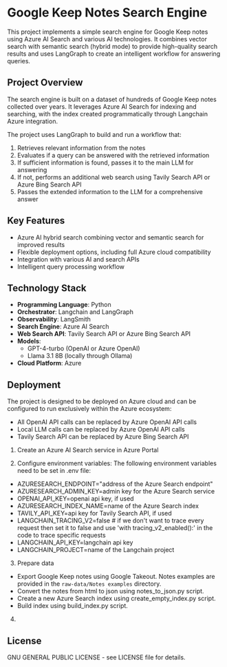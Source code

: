 # Google Keep Notes Search Engine

This project implements a simple search engine for Google Keep notes using Azure AI Search and various AI technologies. It combines vector search with semantic search (hybrid mode) to provide high-quality search results and uses LangGraph to create an intelligent workflow for answering queries.

## Project Overview

The search engine is built on a dataset of hundreds of Google Keep notes collected over years. It leverages Azure AI Search for indexing and searching, with the index created programmatically through Langchain Azure integration.

The project uses LangGraph to build and run a workflow that:
1. Retrieves relevant information from the notes
2. Evaluates if a query can be answered with the retrieved information
3. If sufficient information is found, passes it to the main LLM for answering
4. If not, performs an additional web search using Tavily Search API or Azure Bing Search API
5. Passes the extended information to the LLM for a comprehensive answer

## Key Features

- Azure AI hybrid search combining vector and semantic search for improved results
- Flexible deployment options, including full Azure cloud compatibility
- Integration with various AI and search APIs
- Intelligent query processing workflow

## Technology Stack

- **Programming Language**: Python
- **Orchestrator**: Langchain and LangGraph
- **Observability**: LangSmith
- **Search Engine**: Azure AI Search
- **Web Search API**: Tavily Search API or Azure Bing Search API
- **Models**: 
  - GPT-4-turbo (OpenAI or Azure OpenAI)
  - Llama 3.1 8B (locally through Ollama)
- **Cloud Platform**: Azure

## Deployment

The project is designed to be deployed on Azure cloud and can be configured to run exclusively within the Azure ecosystem:

- All OpenAI API calls can be replaced by Azure OpenAI API calls
- Local LLM calls can be replaced by Azure OpenAI API calls
- Tavily Search API can be replaced by Azure Bing Search API

1. Create an Azure AI Search service in Azure Portal

2. Configure environment variables:
The following environment variables need to be set in .env file:
- AZURESEARCH_ENDPOINT="address of the Azure Search endpoint"
- AZURESEARCH_ADMIN_KEY=admin key for the Azure Search service
- OPENAI_API_KEY=openai api key, if used
- AZURESEARCH_INDEX_NAME=name of the Azure Search index
- TAVILY_API_KEY=api key for Tavily Search API, if used
- LANGCHAIN_TRACING_V2=false # if we don't want to trace every request then set it to false and use 'with tracing_v2_enabled():' in the code to trace specific requests
- LANGCHAIN_API_KEY=langchain api key
- LANGCHAIN_PROJECT=name of the Langchain project

3. Prepare data
- Export Google Keep notes using Google Takeout. Notes examples are provided in the `raw-data/Notes examples` directory.
- Convert the notes from html to json using notes_to_json.py script.
- Create a new Azure Search index using create_empty_index.py script.
- Build index using build_index.py script.

4. 

## License

GNU GENERAL PUBLIC LICENSE - see LICENSE file for details.
